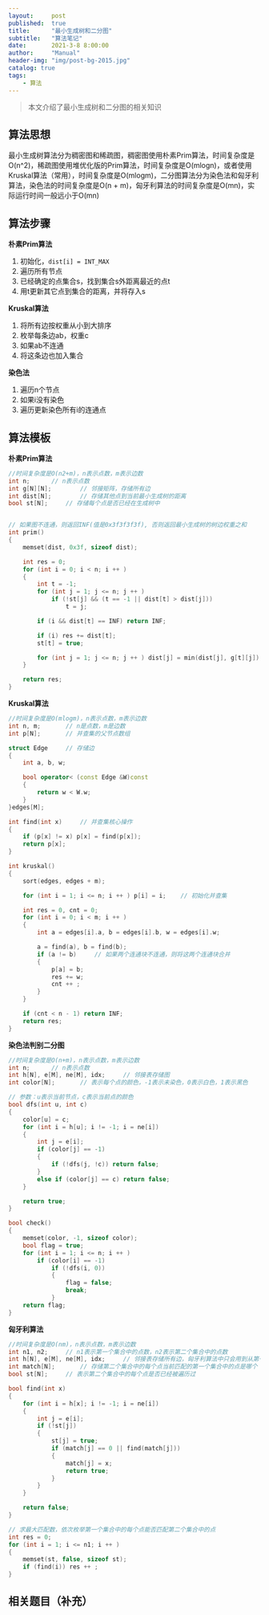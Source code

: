 ```yaml
---
layout:     post
published:  true
title:      "最小生成树和二分图"
subtitle:   "算法笔记"
date:       2021-3-8 8:00:00
author:     "Manual"
header-img: "img/post-bg-2015.jpg"
catalog: true
tags:
    - 算法
---
```


> 本文介绍了最小生成树和二分图的相关知识

## 算法思想

最小生成树算法分为稠密图和稀疏图，稠密图使用朴素Prim算法，时间复杂度是O(n^2)，稀疏图使用堆优化版的Prim算法，时间复杂度是O(mlogn)，或者使用Kruskal算法（常用），时间复杂度是O(mlogm)，二分图算法分为染色法和匈牙利算法，染色法的时间复杂度是O(n + m)，匈牙利算法的时间复杂度是O(mn)，实际运行时间一般远小于O(mn)

## 算法步骤

**朴素Prim算法**

1. 初始化，`dist[i] = INT_MAX`
2. 遍历所有节点
3. 已经确定的点集合s，找到集合s外距离最近的点t
4. 用t更新其它点到集合的距离，并将存入s

**Kruskal算法**

1. 将所有边按权重从小到大排序
2. 枚举每条边ab，权重c
3. 如果ab不连通
4. 将这条边也加入集合

**染色法**

1. 遍历n个节点
2. 如果i没有染色
3. 遍历更新染色所有i的连通点

## 算法模板

**朴素Prim算法**

```c++
//时间复杂度是O(n2+m)，n表示点数，m表示边数
int n;      // n表示点数
int g[N][N];        // 邻接矩阵，存储所有边
int dist[N];        // 存储其他点到当前最小生成树的距离
bool st[N];     // 存储每个点是否已经在生成树中


// 如果图不连通，则返回INF(值是0x3f3f3f3f), 否则返回最小生成树的树边权重之和
int prim()
{
    memset(dist, 0x3f, sizeof dist);

    int res = 0;
    for (int i = 0; i < n; i ++ )
    {
        int t = -1;
        for (int j = 1; j <= n; j ++ )
            if (!st[j] && (t == -1 || dist[t] > dist[j]))
                t = j;

        if (i && dist[t] == INF) return INF;

        if (i) res += dist[t];
        st[t] = true;

        for (int j = 1; j <= n; j ++ ) dist[j] = min(dist[j], g[t][j]);
    }

    return res;
}
```

**Kruskal算法**

```c++
//时间复杂度是O(mlogm)，n表示点数，m表示边数
int n, m;       // n是点数，m是边数
int p[N];       // 并查集的父节点数组

struct Edge     // 存储边
{
    int a, b, w;

    bool operator< (const Edge &W)const
    {
        return w < W.w;
    }
}edges[M];

int find(int x)     // 并查集核心操作
{
    if (p[x] != x) p[x] = find(p[x]);
    return p[x];
}

int kruskal()
{
    sort(edges, edges + m);

    for (int i = 1; i <= n; i ++ ) p[i] = i;    // 初始化并查集

    int res = 0, cnt = 0;
    for (int i = 0; i < m; i ++ )
    {
        int a = edges[i].a, b = edges[i].b, w = edges[i].w;

        a = find(a), b = find(b);
        if (a != b)     // 如果两个连通块不连通，则将这两个连通块合并
        {
            p[a] = b;
            res += w;
            cnt ++ ;
        }
    }

    if (cnt < n - 1) return INF;
    return res;
}
```

**染色法判别二分图**

```c++
//时间复杂度是O(n+m)，n表示点数，m表示边数
int n;      // n表示点数
int h[N], e[M], ne[M], idx;     // 邻接表存储图
int color[N];       // 表示每个点的颜色，-1表示未染色，0表示白色，1表示黑色

// 参数：u表示当前节点，c表示当前点的颜色
bool dfs(int u, int c)
{
    color[u] = c;
    for (int i = h[u]; i != -1; i = ne[i])
    {
        int j = e[i];
        if (color[j] == -1)
        {
            if (!dfs(j, !c)) return false;
        }
        else if (color[j] == c) return false;
    }

    return true;
}

bool check()
{
    memset(color, -1, sizeof color);
    bool flag = true;
    for (int i = 1; i <= n; i ++ )
        if (color[i] == -1)
            if (!dfs(i, 0))
            {
                flag = false;
                break;
            }
    return flag;
}
```

**匈牙利算法**

```c++
//时间复杂度是O(nm)，n表示点数，m表示边数
int n1, n2;     // n1表示第一个集合中的点数，n2表示第二个集合中的点数
int h[N], e[M], ne[M], idx;     // 邻接表存储所有边，匈牙利算法中只会用到从第一个集合指向第二个集合的边，所以这里只用存一个方向的边
int match[N];       // 存储第二个集合中的每个点当前匹配的第一个集合中的点是哪个
bool st[N];     // 表示第二个集合中的每个点是否已经被遍历过

bool find(int x)
{
    for (int i = h[x]; i != -1; i = ne[i])
    {
        int j = e[i];
        if (!st[j])
        {
            st[j] = true;
            if (match[j] == 0 || find(match[j]))
            {
                match[j] = x;
                return true;
            }
        }
    }

    return false;
}

// 求最大匹配数，依次枚举第一个集合中的每个点能否匹配第二个集合中的点
int res = 0;
for (int i = 1; i <= n1; i ++ )
{
    memset(st, false, sizeof st);
    if (find(i)) res ++ ;
}
```

## 相关题目（补充）

